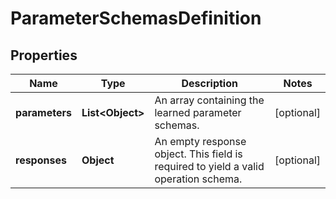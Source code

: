 # ParameterSchemasDefinition

## Properties
Name | Type | Description | Notes
------------ | ------------- | ------------- | -------------
**parameters** | **List&lt;Object&gt;** | An array containing the learned parameter schemas. |  [optional]
**responses** | **Object** | An empty response object. This field is required to yield a valid operation schema. |  [optional]
